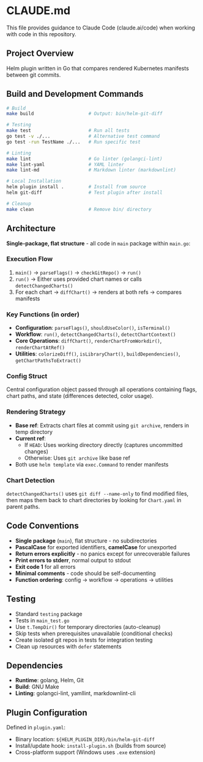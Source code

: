 # CLAUDE.md

This file provides guidance to Claude Code (claude.ai/code) when working with code in this repository.

## Project Overview

Helm plugin written in Go that compares rendered Kubernetes manifests between git commits.

## Build and Development Commands

```bash
# Build
make build                    # Output: bin/helm-git-diff

# Testing
make test                     # Run all tests
go test -v ./...              # Alternative test command
go test -run TestName ./...   # Run specific test

# Linting
make lint                     # Go linter (golangci-lint)
make lint-yaml                # YAML linter
make lint-md                  # Markdown linter (markdownlint)

# Local Installation
helm plugin install .         # Install from source
helm git-diff                 # Test plugin after install

# Cleanup
make clean                    # Remove bin/ directory
```

## Architecture

**Single-package, flat structure** - all code in `main` package within `main.go`:

### Execution Flow

1. `main()` → `parseFlags()` → `checkGitRepo()` → `run()`
2. `run()` → Either uses provided chart names or calls `detectChangedCharts()`
3. For each chart → `diffChart()` → renders at both refs → compares manifests

### Key Functions (in order)

- **Configuration**: `parseFlags()`, `shouldUseColor()`, `isTerminal()`
- **Workflow**: `run()`, `detectChangedCharts()`, `detectChartContext()`
- **Core Operations**: `diffChart()`, `renderChartFromWorkdir()`, `renderChartAtRef()`
- **Utilities**: `colorizeDiff()`, `isLibraryChart()`, `buildDependencies()`, `getChartPathsToExtract()`

### Config Struct

Central configuration object passed through all operations containing flags, chart paths, and state (differences detected, color usage).

### Rendering Strategy

- **Base ref**: Extracts chart files at commit using `git archive`, renders in temp directory
- **Current ref**:
  - If `HEAD`: Uses working directory directly (captures uncommitted changes)
  - Otherwise: Uses `git archive` like base ref
- Both use `helm template` via `exec.Command` to render manifests

### Chart Detection

`detectChangedCharts()` uses `git diff --name-only` to find modified files, then maps them back to chart directories by looking for `Chart.yaml` in parent paths.

## Code Conventions

- **Single package** (`main`), flat structure - no subdirectories
- **PascalCase** for exported identifiers, **camelCase** for unexported
- **Return errors explicitly** - no panics except for unrecoverable failures
- **Print errors to stderr**, normal output to stdout
- **Exit code 1** for all errors
- **Minimal comments** - code should be self-documenting
- **Function ordering**: config → workflow → operations → utilities

## Testing

- Standard `testing` package
- Tests in `main_test.go`
- Use `t.TempDir()` for temporary directories (auto-cleanup)
- Skip tests when prerequisites unavailable (conditional checks)
- Create isolated git repos in tests for integration testing
- Clean up resources with `defer` statements

## Dependencies

- **Runtime**: golang, Helm, Git
- **Build**: GNU Make
- **Linting**: golangci-lint, yamllint, markdownlint-cli

## Plugin Configuration

Defined in `plugin.yaml`:

- Binary location: `${HELM_PLUGIN_DIR}/bin/helm-git-diff`
- Install/update hook: `install-plugin.sh` (builds from source)
- Cross-platform support (Windows uses `.exe` extension)
